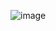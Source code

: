![image](https://user-images.githubusercontent.com/63789702/186235019-b109c31c-c55d-4182-94df-e82bca8fed4d.png)

